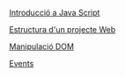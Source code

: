 [Introducció a Java Script](https://github.com/MERITXELLDC/MERITXELL-ASIX-MDS-24-25/blob/MERITXELLDC-apunts/apunts%20de%20js/apuntsJS.md)

[Estructura d'un projecte Web](https://github.com/MERITXELLDC/MERITXELL-ASIX-MDS-24-25/blob/MERITXELLDC-apunts/apunts%20de%20js/estrcuturaProject.md)

[Manipulació DOM](https://github.com/MERITXELLDC/MERITXELL-ASIX-MDS-24-25/blob/MERITXELLDC-apunts/apunts%20de%20js/manipulacioDOM.md)

[Events](https://github.com/MERITXELLDC/MERITXELL-ASIX-MDS-24-25/blob/MERITXELLDC-apunts/apunts%20de%20js/events.md)
